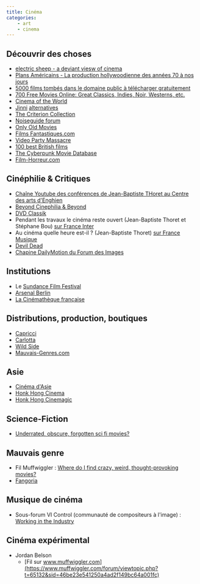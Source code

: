 ```yaml
---
title: Cinéma
categories:
	- art
	- cinema
---
```


## Découvrir des choses

- [electric sheep - a deviant viesw of cinema](http://www.electricsheepmagazine.co.uk/)
- [Plans Américains - La production hollywoodienne des années 70 à nos jours](http://www.hollywood70.com/)
- [5000 films tombés dans le domaine public à télécharger gratuitement](http://golem13.fr/5000-films-tombes-dans-le-domaine-public-a-telecharger-gratuitement/)
- [700 Free Movies Online: Great Classics, Indies, Noir, Westerns, etc.](http://www.openculture.com/freemoviesonline)
- [Cinema of the World](http://worldscinema.org/)
- [Jinni](http://www.jinni.com/)
  [alternatives](http://alternativeto.net/software/jinni/)
- [The Criterion Collection](http://www.criterion.com/)
- [Noiseguide forum](http://forum.noiseguide.com/viewforum.php?f=3)
- [Only Old Movies](http://onlyoldmovies.blogspot.fr/)
- [Films Fantastiques.com](http://www.filmsfantastiques.blogspot.fr/)
- [Video Party Massacre](http://videopartymassacre.blogspot.fr/)
- [100 best British films](http://www.timeout.com/london/film/100-best-british-films-the-full-list)
- [The Cyberpunk Movie Database](https://cyberpunkmovies.net/)
- [Film-Horreur.com](http://www.films-horreur.com/)

## Cinéphilie & Critiques

- [Chaîne Youtube des conférences de Jean-Baptiste THoret au Centre des arts d'Enghien](https://www.youtube.com/user/Cine70s/videos)
- [Beyond Cinephilia & Beyond](http://cinearchive.org/)
- [DVD Classik](http://www.dvdclassik.com/)
- Pendant les travaux le cinéma reste ouvert (Jean-Baptiste Thoret et Stéphane Bou) [sur France Inter](http://www.franceinter.fr/emission-pendant-les-travaux-le-cinema-reste-ouvert-0)
- Au cinéma quelle heure est-il ? (Jean-Baptiste Thoret) [sur France Musique](http://www.francemusique.fr/emission/au-cinema-quelle-heure-est-il)
- [Devil Dead](http://www.devildead.com/)
- [Chapine DailyMotion du Forum des Images](http://www.dailymotion.com/forumdesimages)

## Institutions

- Le [Sundance Film Festival](https://www.sundance.org/festival/)
- [Arsenal Berlin](http://www.arsenal-berlin.de/home.html)
- [La Cinémathèque française](http://www.cinematheque.fr/)

## Distributions, production, boutiques

- [Capricci](http://www.capricci.fr/)
- [Carlotta](http://www.carlottavod.com/)
- [Wild Side](http://www.wildside.fr/)
- [Mauvais-Genres.com](http://www.mauvais-genres.com/fr/accueil)

## Asie

- [Cinéma d'Asie](http://cinemasie.blogspot.fr/)
- [Honk Hong Cinema](http://www.hkcinema.co.uk/index.html)
- [Honk Hong Cinemagic](http://www.hkcinemagic.com/en/main.asp)

## Science-Fiction

- [Underrated, obscure, forgotten sci fi movies?](https://www.muffwiggler.com/forum/viewtopic.php?t=76020&start=all&postdays=0&postorder=asc)

## Mauvais genre

- Fil Muffwiggler : [Where do I find crazy, weird, thought-provoking movies?](https://www.muffwiggler.com/forum/viewtopic.php?t=6674&start=all&postdays=0&postorder=asc&sid=a3c93da76d3643e116bce289d6a3542d)
- [Fangoria](http://www.fangoria.com/)

## Musique de cinéma

- Sous-forum VI Control (communauté de compositeurs à l'image) : [Working in the Industry](http://www.vi-control.net/forum/viewforum.php?f=72)

## Cinéma expérimental

- Jordan Belson
  - [Fil sur www.muffwiggler.com](https://www.muffwiggler.com/forum/viewtopic.php?t=65132&sid=46be23e541250a4ad2f149bc64a001fc)